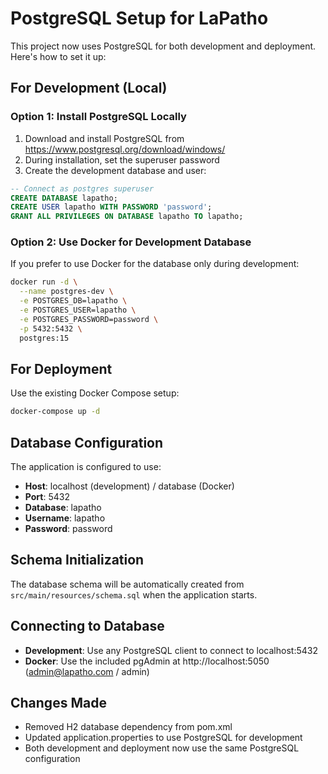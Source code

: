 # PostgreSQL Setup for LaPatho

This project now uses PostgreSQL for both development and deployment. Here's how to set it up:

## For Development (Local)

### Option 1: Install PostgreSQL Locally

1. Download and install PostgreSQL from https://www.postgresql.org/download/windows/
2. During installation, set the superuser password
3. Create the development database and user:

```sql
-- Connect as postgres superuser
CREATE DATABASE lapatho;
CREATE USER lapatho WITH PASSWORD 'password';
GRANT ALL PRIVILEGES ON DATABASE lapatho TO lapatho;
```

### Option 2: Use Docker for Development Database

If you prefer to use Docker for the database only during development:

```bash
docker run -d \
  --name postgres-dev \
  -e POSTGRES_DB=lapatho \
  -e POSTGRES_USER=lapatho \
  -e POSTGRES_PASSWORD=password \
  -p 5432:5432 \
  postgres:15
```

## For Deployment

Use the existing Docker Compose setup:

```bash
docker-compose up -d
```

## Database Configuration

The application is configured to use:
- **Host**: localhost (development) / database (Docker)
- **Port**: 5432
- **Database**: lapatho
- **Username**: lapatho
- **Password**: password

## Schema Initialization

The database schema will be automatically created from `src/main/resources/schema.sql` when the application starts.

## Connecting to Database

- **Development**: Use any PostgreSQL client to connect to localhost:5432
- **Docker**: Use the included pgAdmin at http://localhost:5050 (admin@lapatho.com / admin)

## Changes Made

- Removed H2 database dependency from pom.xml
- Updated application.properties to use PostgreSQL for development
- Both development and deployment now use the same PostgreSQL configuration
